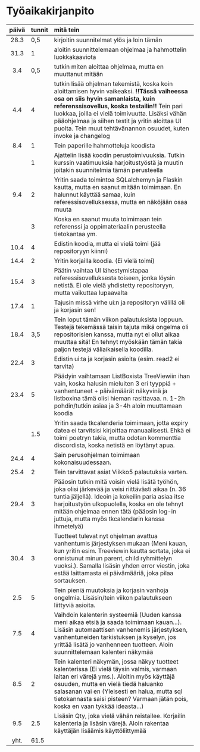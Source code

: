 # Työaikakirjanpito

| päivä | tunnit | mitä tein |
| :----:|:-----| :-----|
| 28.3  | 0,5    | kirjoitin suunnitelmat ylös ja loin tämän |
| 31.3 | 1 | aloitin suunnittelemaan ohjelmaa ja hahmottelin luokkakaaviota |
| 3.4 | 0,5 | tutkin miten aloittaa ohjelmaa, mutta en muuttanut mitään |
| 4.4 | 4 | tutkin lisää ohjelman tekemistä, koska koin aloittamisen hyvin vaikeaksi. **!!Tässä vaiheessa osa on siis hyvin samanlaista, kuin referenssisovellus, koska testailin!!** Tein pari luokkaa, joilla ei vielä toimivuutta. Lisäksi vähän pääohjelmaa ja siihen testit ja yritin aloittaa UI puolta. Tein muut tehtävänannon osuudet, kuten invoke ja changelog|
| 8.4 | 1 | Tein paperille hahmotteluja koodista |
| | 1 | Ajattelin lisää koodin perustoimivuuksia. Tutkin kurssin vaatimuuksia harjoitustyöstä ja muutin joitakin suunnitelmia tämän perusteella | 
| 9.4 | 2 | Yritin saada toimintoa SQLalchemyn ja Flaskin kautta, mutta en saanut mitään toimimaan. En halunnut käyttää samaa, kuin referessisovelluksessa, mutta en näköjään osaa muuta |
| | 3 | Koska en saanut muuta toimimaan tein referenssi ja oppimateriaalin perusteella tietokantaa ym. |
| 10.4 | 4 | Edistin koodia, mutta ei vielä toimi (jää repositoryyn kiinni) |
| 14.4 | 2 | Yritin korjailla koodia. (Ei vielä toimi) |
| 15.4 | 3 | Päätin vaihtaa UI lähestymistapaa referessisovelluksesta toiseen, jonka löysin netistä. Ei ole vielä yhdistetty repositoryyn, mutta vaikuttaa lupaavalta |
| 17.4 | 1 | Tajusin missä virhe ui:n ja repositoryn välillä oli ja korjasin sen! |
| 18.4 | 3,5 | Tein loput tämän viikon palautuksista loppuun. Testejä tekemässä taisin tajuta mikä ongelma oli repositorisien kanssa, mutta nyt ei ollut aikaa muuttaa sitä! En tehnyt myöskään tämän takia paljon testejä väliaikaisella koodilla. |
| 22.4 | 3 | Edistin ui:ta ja korjasin asioita (esim. read2 ei tarvita)
| 23.4 | 5 | Päädyin vaihtamaan ListBoxista TreeViewiin ihan vain, koska halusin mieluiten 3 eri tyyppiä + vanhentuneet + päivämäärät näkyvinä ja listboxina tämä olisi hieman rasittavaa. n. 1-2h pohdin/tutkin asiaa ja 3-4h aloin muuttamaan koodia |
| | 1.5 | Yritin saada tkcalenderia toimimaan, jotta expiry datea ei tarvitsisi kirjoittaa manuaalisesti. Ehkä ei toimi poetryn takia, mutta odotan kommenttia discordista, koska netistä en löytänyt apua.|
| 24.4 | 4 | Sain perusohjelman toimimaan kokonaisuudessaan. |
| 25.4 | 2 | Tein tarvittavat asiat Viikko5 palautuksia varten. |
| 29.4 | 3 | Pääosin tutkin mitä voisin vielä lisätä työhön, joka olisi järkevää ja veisi riittävästi aikaa (n. 36 tuntia jäljellä). Ideoin ja kokeilin paria asiaa itse harjoitustyön ulkopuolella, koska en ole tehnyt mitään ohjelmaa ennen tätä (pääosin log-in juttuja, mutta myös tkcalendarin kanssa ihmetelyä)
| 30.4 | 3 | Tuotteet tulevat nyt ohjelman avattua vanhentumis järjestyksen mukaan (Meni kauan, kun yritin esim. Treeviewin kautta sortata, joka ei onnistunut minun parent, child ryhmittelyn vuoksi.). Samalla lisäsin yhden error viestin, joka estää laittamasta ei päivämääriä, joka pilaa sortauksen. |
| 2.5 | 5 | Tein pieniä muutoksia ja korjasin vanhoja ongelmia. Lisäsin/tein viikon palautukseen liittyviä asioita.|
| 7.5 | 4 | Vaihdoin kalenterin systeemiä (Uuden kanssa meni aikaa etsiä ja saada toimimaan kauan...). Lisäsin automaattisen vanhenemis järjestyksen, vanhentuneiden tarkistuksen ja kyselyn, jos yrittää lisätä jo vanhenneen tuotteen. Aloin suunnittelemaan kalenteri näkymää |
| 8.5 | 2 | Tein kalenteri näkymän, jossa näkyy tuotteet kalenterissa (Ei vielä täysin valmis, varmaan laitan eri värejä yms.). Aloitin myös käyttäjä osuuden, mutta en vielä tiedä haluanko salasanan vai en (Yleisesti en halua, mutta sql tietokannasta saisi pisteen? Varmaan jätän pois, koska en vaan tykkää ideasta...)
| 9.5 | 2.5 | Lisäsin Qty, joka vielä vähän reistailee. Korjailin kalenteria ja lisäsin värejä. Aloin rakentaa käyttäjän lisäämis käyttöliittymää |
|yht.|61.5||
